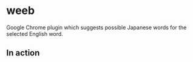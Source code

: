 # weeb

Google Chrome plugin which suggests possible Japanese words for the selected English word.

## In action
<p align="center">
    <img src="Screenshots/example.png" width="480/>
</p>
